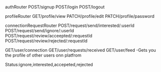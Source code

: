 authRouter
POST/signup
POST/login
POST/logout

profileRouter
GET/profile/view
PATCH/profile/edit
PATCH/profile/password

connectionRequestRouter
POST/request/send/interested/:userId
POST/request/send/ignore/:userId
POST/request/review/acceepted/:requestId
POST/request/review/rejected/:requestId


GET/user/connection
GET/user/requests/received
GET/user/feed -Gets you the profile of other users onn platfrom

Status:ignore,interested,accepeted,rejected
